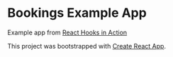 # Bookings Example App

Example app from [React Hooks in Action](https://www.manning.com/books/react-hooks-in-action)

This project was bootstrapped with [Create React App](https://github.com/facebook/create-react-app).


